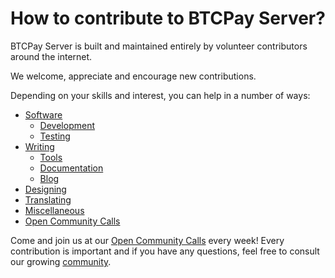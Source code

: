 # How to contribute to BTCPay Server?

BTCPay Server is built and maintained entirely by volunteer contributors around the internet.

We welcome, appreciate and encourage new contributions.

Depending on your skills and interest, you can help in a number of ways:

* [Software](./Dev.md)
  * [Development](./DevCode.md)
  * [Testing](./DevTest.md)
* [Writing](./Write.md)
  * [Tools](./WriteSoftware.md)
  * [Documentation](./WriteDocs.md)
  * [Blog](./WriteBlog.md)
* [Designing](./Design.md)
* [Translating](./Translate.md)
* [Miscellaneous](./Misc.md)
* [Open Community Calls](./Agenda.md)

Come and join us at our [Open Community Calls](./Agenda.md) every week!
Every contribution is important and if you have any questions, feel free to consult our growing [community](../Community.md).
